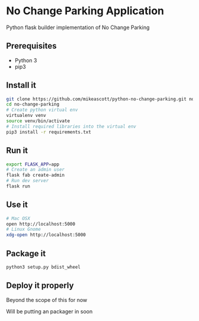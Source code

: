 No Change Parking Application
=============================
Python flask builder implementation of No Change Parking

Prerequisites
-------------
* Python 3
* pip3

Install it
----------
``` bash
git clone https://github.com/mikeascott/python-no-change-parking.git no-change-parking
cd no-change-parking
# Create python virtual env
virtualenv venv
source venv/bin/activate
# Install required libraries into the virtual env
pip3 install -r requirements.txt
```
Run it
------
``` bash
export FLASK_APP=app
# Create an admin user
flask fab create-admin
# Run dev server
flask run
```

Use it
------
```bash
# Mac OSX
open http://localhost:5000
# Linux Gnome
xdg-open http://localhost:5000
```

Package it
----------
``` bash
python3 setup.py bdist_wheel
```

Deploy it properly
------------------
Beyond the scope of this for now

Will be putting an packager in soon
